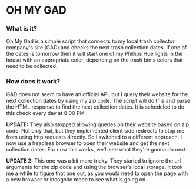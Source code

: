 # OH MY GAD

### What is it?

Oh My Gad is a simple script that connects to my local trash collector company's site (GAD) and checks the next
trash collection dates. If one of the dates is tomorrow then it will start one of my Phillips Hue lights in the house
with an appropriate color, depending on the trash bin's colors that need to be collected.

### How does it work?

GAD does not seem to have an official API, but I query their website for the next collection dates by using my zip code. The script will do this and parse the HTML response to find the next collection dates.
It is scheduled to do this check every day at 8:00 PM.

**UPDATE:** They also stopped allowing queries on their website based on zip code. Not only that, but they implemented client side redirects to stop me from using http requests directly. So I switched to a different approach. I now use a headless browser to open their website and get the next collection dates. For now this works, we'll see what they're gonna do next.

**UPDATE 2:** This one was a bit more tricky. They started to ignore the url arguments for the zip code and using the browser's local storage. It took me a while to figure that one out, as you would need to open the page with a new browser or incognito mode to see what is going on.
